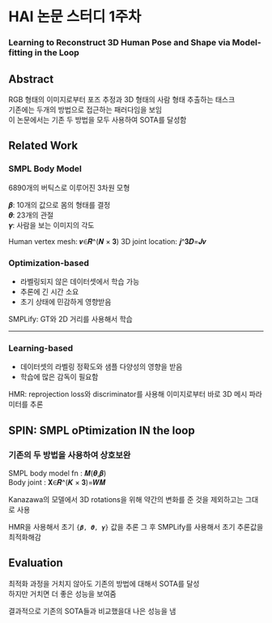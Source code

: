 # HAI 논문 스터디 1주차
### Learning to Reconstruct 3D Human Pose and Shape via Model-fitting in the Loop


## Abstract
RGB 형태의 이미지로부터 포즈 추정과 3D 형태의 사람 형태 추출하는 태스크  
기존에는 두개의 방법으로 접근하는 패러다임을 보임  
이 논문에서는 기존 두 방법을 모두 사용하여 SOTA를 달성함

## Related Work
### SMPL Body Model
6890개의 버틱스로 이루어진 3차원 모형

𝜷: 10개의 값으로 몸의 형태를 결정  
𝜽: 23개의 관절  
𝜸: 사람을 보는 이미지의 각도

Human vertex mesh: 𝒗∈𝑹^(𝑵 × 𝟑)
3D joint location: 𝒋^𝟑𝑫=𝑱𝒗

### Optimization-based
* 라벨링되지 않은 데이터셋에서 학습 가능
* 추론에 긴 시간 소요
* 초기 상태에 민감하게 영향받음

SMPLify: GT와 2D 거리를 사용해서 학습

--------------------

### Learning-based
* 데이터셋의 라벨링 정확도와 샘플 다양성의 영향을 받음
* 학습에 많은 감독이 필요함

HMR: reprojection loss와 discriminator를 사용해 이미지로부터 바로 3D 메시 파라미터를 추론

## SPIN: SMPL oPtimization IN the loop
### 기존의 두 방법을 사용하여 상호보완

SMPL body model fn : 𝑴(𝜽,𝜷)  
Body joint : 𝐗∈𝑹^(𝑲 × 𝟑)=𝑾𝑴  

Kanazawa의 모델에서 3D rotations을 위해 약간의 변화를 준 것을 제외하고는 그대로 사용

HMR을 사용해서 초기 `{𝜷, 𝜽, 𝜸}` 값을 추론
그 후 SMPLify를 사용해서 초기 추론값을 최적화해감


## Evaluation

최적화 과정을 거치지 않아도 기존의 방법에 대해서 SOTA를 달성  
하지만 거치면 더 좋은 성능을 보여줌

결과적으로 기존의 SOTA들과 비교했을대 나은 성능을 냄
